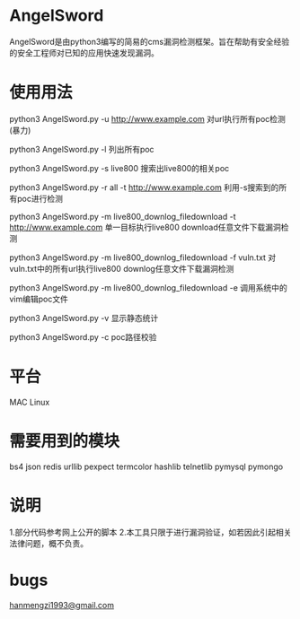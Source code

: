 # AngelSword
AngelSword是由python3编写的简易的cms漏洞检测框架。旨在帮助有安全经验的安全工程师对已知的应用快速发现漏洞。



# 使用用法
python3 AngelSword.py -u http://www.example.com 对url执行所有poc检测(暴力)                            

python3 AngelSword.py -l 列出所有poc

python3 AngelSword.py -s live800  搜索出live800的相关poc

python3 AngelSword.py -r all -t http://www.example.com 利用-s搜索到的所有poc进行检测

python3 AngelSword.py -m live800_downlog_filedownload -t http://www.example.com 单一目标执行live800 download任意文件下载漏洞检测

python3 AngelSword.py -m live800_downlog_filedownload -f vuln.txt 对vuln.txt中的所有url执行live800 downlog任意文件下载漏洞检测

python3 AngelSword.py -m live800_downlog_filedownload -e 调用系统中的vim编辑poc文件

python3 AngelSword.py -v 显示静态统计

python3 AngelSword.py -c poc路径校验



# 平台
MAC Linux



# 需要用到的模块
bs4
json
redis
urllib
pexpect
termcolor
hashlib
telnetlib
pymysql
pymongo


# 说明
1.部分代码参考网上公开的脚本
2.本工具只限于进行漏洞验证，如若因此引起相关法律问题，概不负责。

# bugs
hanmengzi1993@gmail.com

